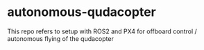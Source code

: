 # autonomous-qudacopter
This repo refers to setup with ROS2 and PX4 for offboard control / autonomous flying of the qudacopter
